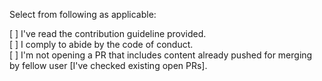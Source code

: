 Select from following as applicable:

[ ] I've read the contribution guideline provided.  
[ ] I comply to abide by the code of conduct.  
[ ] I'm not opening a PR that includes content already pushed for merging by fellow user [I've checked existing open PRs].
